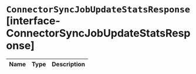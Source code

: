 # `ConnectorSyncJobUpdateStatsResponse` [interface-ConnectorSyncJobUpdateStatsResponse]

| Name | Type | Description |
| - | - | - |
